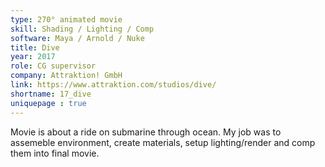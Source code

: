 ```yaml
---
type: 270° animated movie
skill: Shading / Lighting / Comp
software: Maya / Arnold / Nuke
title: Dive
year: 2017
role: CG supervisor
company: Attraktion! GmbH
link: https://www.attraktion.com/studios/dive/
shortname: 17_dive
uniquepage : true 
---
```



Movie is about a ride on submarine through ocean. 
My job was to assemeble environment, create materials, setup lighting/render and comp them into final movie.